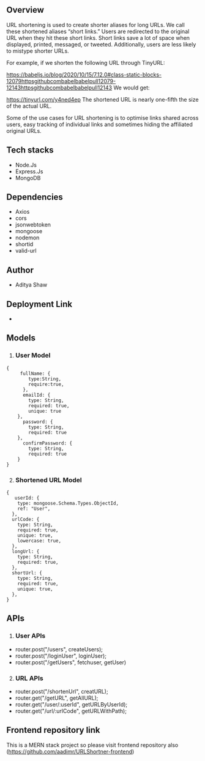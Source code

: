 ## Overview
URL shortening is used to create shorter aliases for long URLs. We call these shortened aliases “short links.” Users are redirected to the original URL when they hit these short links. Short links save a lot of space when displayed, printed, messaged, or tweeted. Additionally, users are less likely to mistype shorter URLs.

For example, if we shorten the following URL through TinyURL:

https://babeljs.io/blog/2020/10/15/7.12.0#class-static-blocks-12079httpsgithubcombabelbabelpull12079-12143httpsgithubcombabelbabelpull12143 We would get:

https://tinyurl.com/y4ned4ep The shortened URL is nearly one-fifth the size of the actual URL.

Some of the use cases for URL shortening is to optimise links shared across users, easy tracking of individual links and sometimes hiding the affiliated original URLs.

## Tech stacks
-  Node.Js
-  Express.Js
-  MongoDB

## Dependencies
-  Axios
-  cors
-  jsonwebtoken
-  mongoose
-  nodemon
-  shortid
-  valid-url

## Author
-  Aditya Shaw

## Deployment Link
-

## Models

1. ### User Model
```
{
     fullName: {
        type:String,
        require:true,
      },
      emailId: {
        type: String,
        required: true,
        unique: true
    },
      password: {
        type: String,
        required: true
    },
      confirmPassword: {
        type: String,
        required: true
    }
}
```
2. ### Shortened URL Model
```
{
   userId: {
    type: mongoose.Schema.Types.ObjectId,
    ref: "User",
  },
  urlCode: {
    type: String,
    required: true,
    unique: true,
    lowercase: true,
  },
  longUrl: {
    type: String,
    required: true,
  },
  shortUrl: {
    type: String,
    required: true,
    unique: true,
  },
}
```

## APIs
1. ### User APIs
-  router.post("/users", createUsers);
-  router.post("/loginUser", loginUser);
-  router.post("/getUsers", fetchuser, getUser)

2. ### URL APIs
-  router.post("/shortenUrl", creatURL);
-  router.get("/getURL", getAllURL);
-  router.get("/user/:userId", getURLByUserId);
-  router.get("/url/:urlCode", getURLWithPath);

## Frontend repository link
This is a MERN stack project so please visit frontend repository also (https://github.com/aadimr/URLShortner-frontend)

